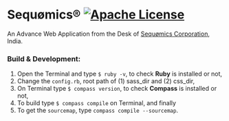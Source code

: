 # Sequømics® [![Apache License](https://img.shields.io/badge/license-Apache-blue.svg)](https://github.com/sequomics/sequomics.com/blob/master/LICENSE)
An Advance Web Application from the Desk of [Sequømics Corporation](http://sequomics.com/), India.

### Build & Development:
1. Open the Terminal and type `$ ruby -v`, to check **Ruby** is installed or not,
2. Change the `config.rb`, root path of (1) sass_dir and (2) css_dir,
3. On Terminal type `$ compass version`, to check **Compass** is installed or not,
4. To build type `$ compass compile` on Terminal, and finally
5. To get the `sourcemap`, type `compass compile --sourcemap`.
